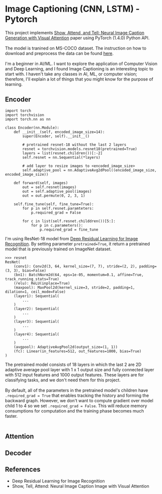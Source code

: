 # Image Captioning (CNN, LSTM) - Pytorch
This project implements [Show, Attend, and Tell: Neural Image Caption Generation with Visual Attention](https://arxiv.org/abs/1502.03044) paper using PyTorch (1.4.0) Python API. 
<br><br>
The model is tranined on MS-COCO dataset. The instruction on how to download and preprocess the data can be found [here]().
<br><br>
I'm a beginner in AI/ML. I want to explore the application of Computer Vision and Deep Learning, and I found Image Captioning is an interesting topic to start with. I haven't take any classes in AI, ML, or computer vision; therefore, I'll explain a lot of things that you might know for the purpose of learning.

## Encoder
```
import torch
import torchvision
import torch.nn as nn
```

```
class Encoder(nn.Module):
    def __init__(self, encoded_image_size=14):
        super(Encoder, self).__init__()
        
        # pretrained resnet-18 without the last 2 layers
        resnet = torchvision.models.resnet18(pretrained=True)
        layers = list(resnet.children())[:-2]
        self.resnet = nn.Sequential(*layers)

        # add layer to resize images to <encoded_image_size>
        self.adaptive_pool = nn.AdaptiveAvg2dPool((encoded_image_size, encoded_image_size))

    def forward(self, images)
        out = self.resnet(images)
        out = self.adaptive_pool(images)
        out = out.permute(0, 2, 3, 1)

    self.fine_tune(self, fine_tune=True):
        for p in self.resnet.paramteters:
            p.required_grad = False
        
        for c in list(self.resnet.childdren())[5:]:
            for p in c.parameters():
                p.required_grad = fine_tune

```

I'm using ResNet-18 model from [Deep Residual Learning for Image Recognition](https://arxiv.org/abs/1512.03385). By setting parameter ```pretrained=True```, it return a pretrained model that is previously trained on ImageNet dataset. 

```
>>> resnet
ResNet(
    (conv1): Conv2d(3, 64, kernel_size=(7, 7), stride=(2, 2), padding=(3, 3), bias=False)
    (bn1): BatchNorm2d(64, eps=1e-05, momentum=0.1, affine=True, track_running_stats=True)
    (relu): ReLU(inplace=True)
    (maxpool): MaxPool2d(kernel_size=3, stride=2, padding=1, dilation=1, ceil_mode=False)
    (layer1): Sequential(
        ...
    )
    (layer2): Sequential(
        ...
    )
    (layer3): Sequential(
        ...
    )
    (layer4): Sequential(
        ...
    )
    (avgpool): AdaptiveAvgPool2d(output_size=(1, 1))
    (fc): Linear(in_features=512, out_features=1000, bias=True)
)

```

The pretrained model consists of 18 layers in which the last 2 are 2D adaptive average pool layer with 1 x 1 output size and fully connected layer with 512 input features and 1000 output features. These layers are for classifying tasks, and we don't need them for this project.
<br><br>
By default, all of the parameters in the pretrained model's children have ```.required_grad = True``` that enables tracking the history and forming the backward graph. However, we don't want to compute gradient over model child 1 to 4 so we set  ```.required_grad = False```. This will reduce memory consumptions for computation and the training phase becomes much faster. 
<br><br>



## Attention

## Decoder

## References
- Deep Residual Learning for Image Recognition
- Show, Tell, Attend: Neural Image Caption Image with Visual Attention 